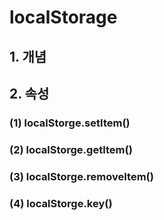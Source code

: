 # localStorage
## 1. 개념
## 2. 속성
### (1) localStorge.setItem()
### (2) localStorge.getItem()
### (3) localStorge.removeItem()
### (4) localStorge.key()
